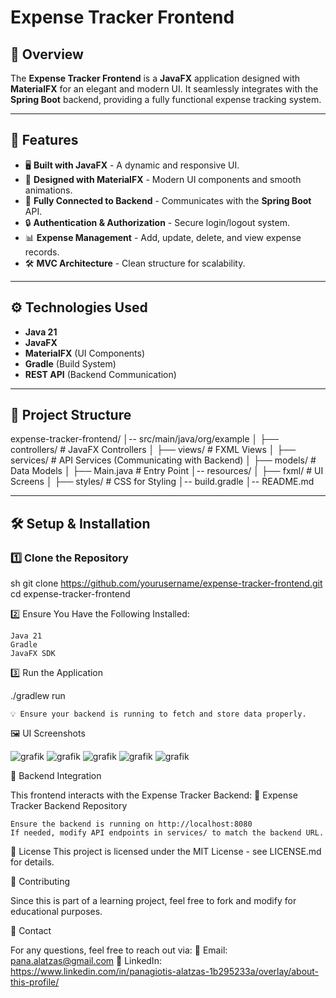 # Expense Tracker Frontend

## 📌 Overview
The **Expense Tracker Frontend** is a **JavaFX** application designed with **MaterialFX** for an elegant and modern UI. It seamlessly integrates with the **Spring Boot** backend, providing a fully functional expense tracking system.

---

## 🚀 Features
- 🖥️ **Built with JavaFX** - A dynamic and responsive UI.
- 🎨 **Designed with MaterialFX** - Modern UI components and smooth animations.
- 🔗 **Fully Connected to Backend** - Communicates with the **Spring Boot** API.
- 🔒 **Authentication & Authorization** - Secure login/logout system.
- 📊 **Expense Management** - Add, update, delete, and view expense records.
- 🛠️ **MVC Architecture** - Clean structure for scalability.

---

## ⚙️ Technologies Used
- **Java 21**
- **JavaFX**
- **MaterialFX** (UI Components)
- **Gradle** (Build System)
- **REST API** (Backend Communication)

---

## 📂 Project Structure

expense-tracker-frontend/ │-- src/main/java/org/example │ ├── controllers/ # JavaFX Controllers │ ├── views/ # FXML Views │ ├── services/ # API Services (Communicating with Backend) │ ├── models/ # Data Models │ ├── Main.java # Entry Point │-- resources/ │ ├── fxml/ # UI Screens │ ├── styles/ # CSS for Styling │-- build.gradle │-- README.md


---

## 🛠️ Setup & Installation

### 1️⃣ Clone the Repository
sh
git clone https://github.com/yourusername/expense-tracker-frontend.git
cd expense-tracker-frontend

2️⃣ Ensure You Have the Following Installed:

    Java 21
    Gradle
    JavaFX SDK

3️⃣ Run the Application

./gradlew run

    💡 Ensure your backend is running to fetch and store data properly.

🖼️ UI Screenshots

![grafik](https://github.com/user-attachments/assets/8cb49e58-0fe5-459c-8394-000c3a19c746)
![grafik](https://github.com/user-attachments/assets/a5c37180-24ed-45cb-9537-55c0f4efcf19)
![grafik](https://github.com/user-attachments/assets/9f0580b7-44db-4719-b8b7-d15caa7bd44c)
![grafik](https://github.com/user-attachments/assets/c24e21ff-df03-418a-aca8-67e410c5a2ca)
![grafik](https://github.com/user-attachments/assets/2dbd2787-7d53-4299-a488-dbd5961dc7f0)





🔄 Backend Integration

This frontend interacts with the Expense Tracker Backend: 🔗 Expense Tracker Backend Repository

    Ensure the backend is running on http://localhost:8080
    If needed, modify API endpoints in services/ to match the backend URL.

📜 License
This project is licensed under the MIT License - see LICENSE.md for details.


🤝 Contributing

Since this is part of a learning project, feel free to fork and modify for educational purposes.


📝 Contact

For any questions, feel free to reach out via: 
📧 Email: pana.alatzas@gmail.com
🔗 LinkedIn: https://www.linkedin.com/in/panagiotis-alatzas-1b295233a/overlay/about-this-profile/
